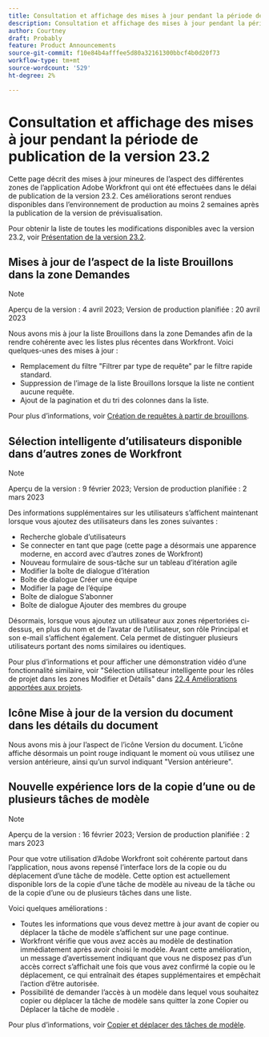 ```yaml
---
title: Consultation et affichage des mises à jour pendant la période de publication de la version 23.2
description: Consultation et affichage des mises à jour pendant la période de publication de la version 23.2
author: Courtney
draft: Probably
feature: Product Announcements
source-git-commit: f10e84b4afffee5d80a32161300bbcf4b0d20f73
workflow-type: tm+mt
source-wordcount: '529'
ht-degree: 2%

---
```



# Consultation et affichage des mises à jour pendant la période de publication de la version 23.2

Cette page décrit des mises à jour mineures de l’aspect des différentes zones de l’application Adobe Workfront qui ont été effectuées dans le délai de publication de la version 23.2. Ces améliorations seront rendues disponibles dans l’environnement de production au moins 2 semaines après la publication de la version de prévisualisation.

Pour obtenir la liste de toutes les modifications disponibles avec la version 23.2, voir [Présentation de la version 23.2](/help/quicksilver/product-announcements/product-releases/23.2-release-activity/23-2-release-overview.md).

## Mises à jour de l’aspect de la liste Brouillons dans la zone Demandes

>[!NOTE]
>
>Aperçu de la version : 4 avril 2023; Version de production planifiée : 20 avril 2023

Nous avons mis à jour la liste Brouillons dans la zone Demandes afin de la rendre cohérente avec les listes plus récentes dans Workfront.
Voici quelques-unes des mises à jour :

* Remplacement du filtre &quot;Filtrer par type de requête&quot; par le filtre rapide standard.
* Suppression de l’image de la liste Brouillons lorsque la liste ne contient aucune requête.
* Ajout de la pagination et du tri des colonnes dans la liste.

Pour plus d’informations, voir [Création de requêtes à partir de brouillons](/help/quicksilver/manage-work/requests/create-requests/delete-request-draft.md).

## Sélection intelligente d’utilisateurs disponible dans d’autres zones de Workfront

>[!NOTE]
>
>Aperçu de la version : 9 février 2023; Version de production planifiée : 2 mars 2023

Des informations supplémentaires sur les utilisateurs s’affichent maintenant lorsque vous ajoutez des utilisateurs dans les zones suivantes :

* Recherche globale d’utilisateurs
* Se connecter en tant que page (cette page a désormais une apparence moderne, en accord avec d’autres zones de Workfront)
* Nouveau formulaire de sous-tâche sur un tableau d’itération agile
* Modifier la boîte de dialogue d’itération
* Boîte de dialogue Créer une équipe
* Modifier la page de l’équipe
* Boîte de dialogue S’abonner
* Boîte de dialogue Ajouter des membres du groupe

Désormais, lorsque vous ajoutez un utilisateur aux zones répertoriées ci-dessus, en plus du nom et de l’avatar de l’utilisateur, son rôle Principal et son e-mail s’affichent également. Cela permet de distinguer plusieurs utilisateurs portant des noms similaires ou identiques.

Pour plus d’informations et pour afficher une démonstration vidéo d’une fonctionnalité similaire, voir &quot;Sélection utilisateur intelligente pour les rôles de projet dans les zones Modifier et Détails&quot; dans [22.4 Améliorations apportées aux projets](/help/quicksilver/product-announcements/product-releases/22.4-release-activity/22-4-project-enhancements.md).

## Icône Mise à jour de la version du document dans les détails du document

Nous avons mis à jour l’aspect de l’icône Version du document. L’icône affiche désormais un point rouge indiquant le moment où vous utilisez une version antérieure, ainsi qu’un survol indiquant &quot;Version antérieure&quot;.

## Nouvelle expérience lors de la copie d’une ou de plusieurs tâches de modèle

>[!NOTE]
>
>Aperçu de la version : 16 février 2023; Version de production planifiée : 2 mars 2023

Pour que votre utilisation d’Adobe Workfront soit cohérente partout dans l’application, nous avons repensé l’interface lors de la copie ou du déplacement d’une tâche de modèle. Cette option est actuellement disponible lors de la copie d’une tâche de modèle au niveau de la tâche ou de la copie d’une ou de plusieurs tâches dans une liste.

Voici quelques améliorations :

* Toutes les informations que vous devez mettre à jour avant de copier ou déplacer la tâche de modèle s’affichent sur une page continue.
* Workfront vérifie que vous avez accès au modèle de destination immédiatement après avoir choisi le modèle. Avant cette amélioration, un message d’avertissement indiquant que vous ne disposez pas d’un accès correct s’affichait une fois que vous avez confirmé la copie ou le déplacement, ce qui entraînait des étapes supplémentaires et empêchait l’action d’être autorisée.
* Possibilité de demander l’accès à un modèle dans lequel vous souhaitez copier ou déplacer la tâche de modèle sans quitter la zone Copier ou Déplacer la tâche de modèle .

Pour plus d’informations, voir [Copier et déplacer des tâches de modèle](/help/quicksilver/manage-work/projects/create-and-manage-templates/copy-and-move-template-tasks.md).
